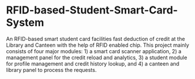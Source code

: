 # RFID-based-Student-Smart-Card-System
An RFID-based smart student card facilities fast deduction of credit at the Library and Canteen with the help of RFID
enabled chip. This project mainly consists of four major modules: 1) a smart card scanner application, 2) a management
panel for the credit reload and analytics, 3) a student module for profile management and credit history lookup, and 4) a
canteen and library panel to process the requests.
